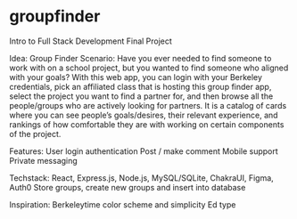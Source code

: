 # groupfinder
Intro to Full Stack Development Final Project

Idea: Group Finder 
Scenario: Have you ever needed to find someone to work with on a school project, but you wanted to find someone who aligned with your goals? With this web app, you can login with your Berkeley credentials, pick an affiliated class that is hosting this group finder app, select the project you want to find a partner for, and then browse all the people/groups who are actively looking for partners. It is a catalog of cards where you can see people’s goals/desires, their relevant experience, and rankings of how comfortable they are with working on certain components of the project.

Features:
User login authentication
Post / make comment
Mobile support
Private messaging

Techstack: React, Express.js, Node.js, MySQL/SQLite, ChakraUI, Figma, Auth0
Store groups, create new groups and insert into database

Inspiration:
Berkeleytime color scheme and simplicity
Ed type

